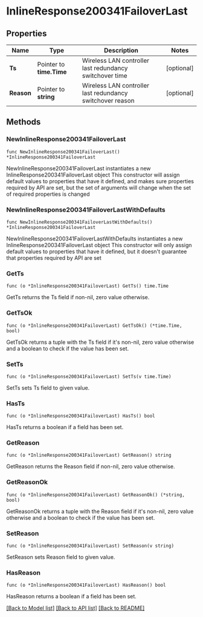 # InlineResponse200341FailoverLast

## Properties

Name | Type | Description | Notes
------------ | ------------- | ------------- | -------------
**Ts** | Pointer to **time.Time** | Wireless LAN controller last redundancy switchover time | [optional] 
**Reason** | Pointer to **string** | Wireless LAN controller last redundancy switchover reason | [optional] 

## Methods

### NewInlineResponse200341FailoverLast

`func NewInlineResponse200341FailoverLast() *InlineResponse200341FailoverLast`

NewInlineResponse200341FailoverLast instantiates a new InlineResponse200341FailoverLast object
This constructor will assign default values to properties that have it defined,
and makes sure properties required by API are set, but the set of arguments
will change when the set of required properties is changed

### NewInlineResponse200341FailoverLastWithDefaults

`func NewInlineResponse200341FailoverLastWithDefaults() *InlineResponse200341FailoverLast`

NewInlineResponse200341FailoverLastWithDefaults instantiates a new InlineResponse200341FailoverLast object
This constructor will only assign default values to properties that have it defined,
but it doesn't guarantee that properties required by API are set

### GetTs

`func (o *InlineResponse200341FailoverLast) GetTs() time.Time`

GetTs returns the Ts field if non-nil, zero value otherwise.

### GetTsOk

`func (o *InlineResponse200341FailoverLast) GetTsOk() (*time.Time, bool)`

GetTsOk returns a tuple with the Ts field if it's non-nil, zero value otherwise
and a boolean to check if the value has been set.

### SetTs

`func (o *InlineResponse200341FailoverLast) SetTs(v time.Time)`

SetTs sets Ts field to given value.

### HasTs

`func (o *InlineResponse200341FailoverLast) HasTs() bool`

HasTs returns a boolean if a field has been set.

### GetReason

`func (o *InlineResponse200341FailoverLast) GetReason() string`

GetReason returns the Reason field if non-nil, zero value otherwise.

### GetReasonOk

`func (o *InlineResponse200341FailoverLast) GetReasonOk() (*string, bool)`

GetReasonOk returns a tuple with the Reason field if it's non-nil, zero value otherwise
and a boolean to check if the value has been set.

### SetReason

`func (o *InlineResponse200341FailoverLast) SetReason(v string)`

SetReason sets Reason field to given value.

### HasReason

`func (o *InlineResponse200341FailoverLast) HasReason() bool`

HasReason returns a boolean if a field has been set.


[[Back to Model list]](../README.md#documentation-for-models) [[Back to API list]](../README.md#documentation-for-api-endpoints) [[Back to README]](../README.md)


